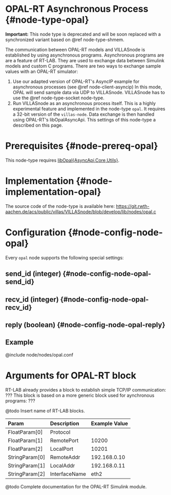# OPAL-RT Asynchronous Process {#node-type-opal}

**Important:** This node type is deprecated and will be soon replaced with a synchronized variant based on @ref node-type-shmem.

The communication between OPAL-RT models and VILLASnode is established by using asynchronous programs.
Asynchronous programs are are a feature of RT-LAB. They are used to exchange data between Simulink models and custom C programs.
There are two ways to exchange sample values with an OPAL-RT simulator:

1. Use our adapted version of OPAL-RT's AsyncIP example for asynchronous processes (see @ref node-client-asyncip)
    In this mode, OPAL will send sample data via UDP to VILLASnode. VILLASnode has to use the @ref node-type-socket node-type.
2. Run VILLASnode as an asynchronous process itself. This is a highly experimental feature and implemented in the node-type `opal`.
    It requires a 32-bit version of the `villas-node`. Data exchange is then handled using OPAL-RT's libOpalAsyncApi.
    This settings of this node-type a described on this page.

# Prerequisites {#node-prereq-opal}

This node-type requires [libOpal{AsyncApi,Core,Utils}](https://git.rwth-aachen.de/acs/public/villas/libopal).

# Implementation {#node-implementation-opal}

The source code of the node-type is available here:
https://git.rwth-aachen.de/acs/public/villas/VILLASnode/blob/develop/lib/nodes/opal.c

# Configuration {#node-config-node-opal}

Every `opal` node supports the following special settings:

## send_id (integer) {#node-config-node-opal-send_id}

## recv_id (integer) {#node-config-node-opal-recv_id}

## reply (boolean) {#node-config-node-opal-reply}

## Example

@include node/nodes/opal.conf

# Arguments for OPAL-RT block

RT-LAB already provides a block to establish simple TCP/IP communication: ???
This block is based on a more generic block used for aynchronous programs: ???

@todo Insert name of RT-LAB blocks.

| Param		 | Description   | Example Value  |
| :------------- | :------------ |:-------------- |
| FloatParam[0]	 | Protocol      |                |
| FloatParam[1]  | RemotePort    | 10200          |
| FloatParam[2]  | LocalPort	 | 10201          |
| StringParam[0] | RemoteAddr	 | 192.168.0.10   |
| StringParam[1] | LocalAddr	 | 192.168.0.11   |
| StringParam[2] | InterfaceName | eth2           |

@todo Complete documentation for the OPAL-RT Simulink module.
